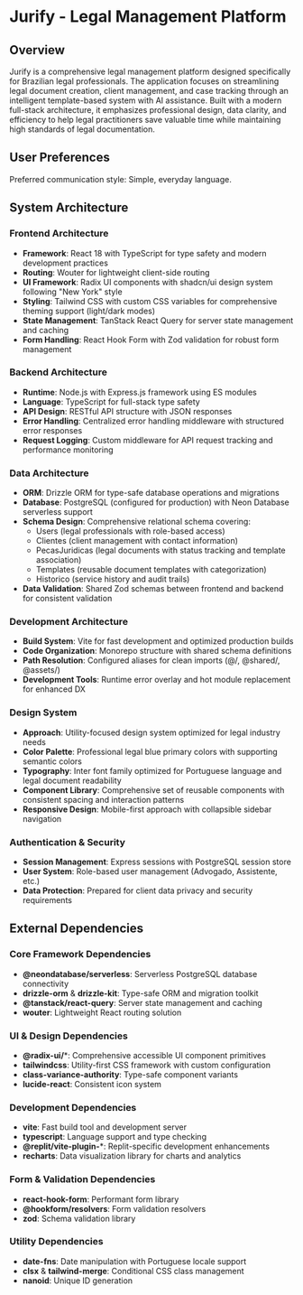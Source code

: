 # Jurify - Legal Management Platform

## Overview

Jurify is a comprehensive legal management platform designed specifically for Brazilian legal professionals. The application focuses on streamlining legal document creation, client management, and case tracking through an intelligent template-based system with AI assistance. Built with a modern full-stack architecture, it emphasizes professional design, data clarity, and efficiency to help legal practitioners save valuable time while maintaining high standards of legal documentation.

## User Preferences

Preferred communication style: Simple, everyday language.

## System Architecture

### Frontend Architecture
- **Framework**: React 18 with TypeScript for type safety and modern development practices
- **Routing**: Wouter for lightweight client-side routing
- **UI Framework**: Radix UI components with shadcn/ui design system following "New York" style
- **Styling**: Tailwind CSS with custom CSS variables for comprehensive theming support (light/dark modes)
- **State Management**: TanStack React Query for server state management and caching
- **Form Handling**: React Hook Form with Zod validation for robust form management

### Backend Architecture
- **Runtime**: Node.js with Express.js framework using ES modules
- **Language**: TypeScript for full-stack type safety
- **API Design**: RESTful API structure with JSON responses
- **Error Handling**: Centralized error handling middleware with structured error responses
- **Request Logging**: Custom middleware for API request tracking and performance monitoring

### Data Architecture
- **ORM**: Drizzle ORM for type-safe database operations and migrations
- **Database**: PostgreSQL (configured for production) with Neon Database serverless support
- **Schema Design**: Comprehensive relational schema covering:
  - Users (legal professionals with role-based access)
  - Clientes (client management with contact information)
  - PecasJuridicas (legal documents with status tracking and template association)
  - Templates (reusable document templates with categorization)
  - Historico (service history and audit trails)
- **Data Validation**: Shared Zod schemas between frontend and backend for consistent validation

### Development Architecture
- **Build System**: Vite for fast development and optimized production builds
- **Code Organization**: Monorepo structure with shared schema definitions
- **Path Resolution**: Configured aliases for clean imports (@/, @shared/, @assets/)
- **Development Tools**: Runtime error overlay and hot module replacement for enhanced DX

### Design System
- **Approach**: Utility-focused design system optimized for legal industry needs
- **Color Palette**: Professional legal blue primary colors with supporting semantic colors
- **Typography**: Inter font family optimized for Portuguese language and legal document readability
- **Component Library**: Comprehensive set of reusable components with consistent spacing and interaction patterns
- **Responsive Design**: Mobile-first approach with collapsible sidebar navigation

### Authentication & Security
- **Session Management**: Express sessions with PostgreSQL session store
- **User System**: Role-based user management (Advogado, Assistente, etc.)
- **Data Protection**: Prepared for client data privacy and security requirements

## External Dependencies

### Core Framework Dependencies
- **@neondatabase/serverless**: Serverless PostgreSQL database connectivity
- **drizzle-orm** & **drizzle-kit**: Type-safe ORM and migration toolkit
- **@tanstack/react-query**: Server state management and caching
- **wouter**: Lightweight React routing solution

### UI & Design Dependencies
- **@radix-ui/***: Comprehensive accessible UI component primitives
- **tailwindcss**: Utility-first CSS framework with custom configuration
- **class-variance-authority**: Type-safe component variants
- **lucide-react**: Consistent icon system

### Development Dependencies
- **vite**: Fast build tool and development server
- **typescript**: Language support and type checking
- **@replit/vite-plugin-***: Replit-specific development enhancements
- **recharts**: Data visualization library for charts and analytics

### Form & Validation Dependencies
- **react-hook-form**: Performant form library
- **@hookform/resolvers**: Form validation resolvers
- **zod**: Schema validation library

### Utility Dependencies
- **date-fns**: Date manipulation with Portuguese locale support
- **clsx** & **tailwind-merge**: Conditional CSS class management
- **nanoid**: Unique ID generation